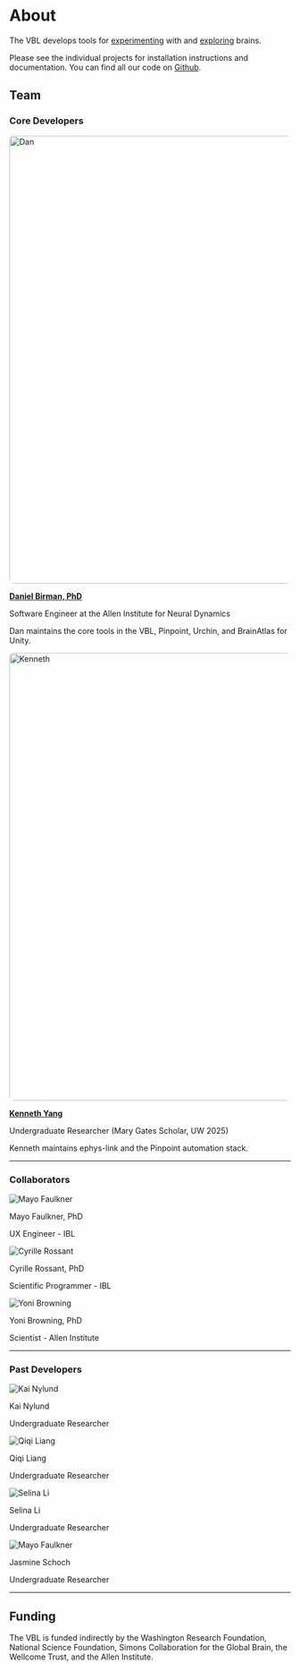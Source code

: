 
# About

The VBL develops tools for [experimenting](../pinpoint/installation_and_use.md) with and [exploring](../urchin/installation_and_use.md) brains.

Please see the individual projects for installation instructions and documentation. You can find all our code on [Github](https://github.com/VirtualBrainLab).

## Team

### Core Developers

<image src="../_static/people/dan.jpg" alt="Dan" position="left" style="border-radius: 8px;width:20vh">

**[Daniel Birman, PhD](https://danbirman.com)**

Software Engineer at the Allen Institute for Neural Dynamics

Dan maintains the core tools in the VBL, Pinpoint, Urchin, and BrainAtlas for Unity.

<image src="../_static/people/kenneth.jpg" alt="Kenneth" position="left" style="border-radius: 8px;width:20vh">

**[Kenneth Yang](https://www.linkedin.com/in/kenneth-yang-816027219/)**

Undergraduate Researcher (Mary Gates Scholar, UW 2025)

Kenneth maintains ephys-link and the Pinpoint automation stack.

***

### Collaborators

<div class="collaborator-grid">
    <!-- first row-->
    <div class="collaborator">
        <img src="../_static/people/mayo.jpg" alt="Mayo Faulkner">
        <p class="collaborator-name">Mayo Faulkner, PhD</p>
        <p class="collaborator-position">UX Engineer - IBL</p>
    </div>
    <div class="collaborator">
        <img src="../_static/people/cyrille.jpg" alt="Cyrille Rossant">
        <p class="collaborator-name">Cyrille Rossant, PhD</p>
        <p class="collaborator-position">Scientific Programmer - IBL</p>
    </div>
    <div class="collaborator">
        <img src="../_static/people/yoni.jpg" alt="Yoni Browning">
        <p class="collaborator-name">Yoni Browning, PhD</p>
        <p class="collaborator-position">Scientist - Allen Institute</p>
    </div>
    <!-- second row-->
    <!-- <div class="collaborator">
        <img src="../_static/people/mayo.jpg" alt="Mayo Faulkner">
        <p class="collaborator-name">Mayo Faulkner, PhD</p>
        <p class="collaborator-position">UX Engineer - IBL</p>
    </div>
    <div class="collaborator">
        <img src="../_static/people/cyrille.jpg" alt="Cyrille Rossant">
        <p class="collaborator-name">Cyrille Rossant, PhD</p>
        <p class="collaborator-position">Scientific Programmer - IBL</p>
    </div>
    <div class="collaborator">
        <img src="../_static/people/yoni.jpg" alt="Collaborator 3">
        <p class="collaborator-name">Alice Johnson</p>
        <p class="collaborator-position">Position: Engineer</p>
    </div> -->
</div>

***

### Past Developers

<div class="collaborator-grid">
    <!-- first row-->
    <div class="collaborator">
        <img src="../_static/people/kai.jpg" alt="Kai Nylund">
        <p class="collaborator-name">Kai Nylund</p>
        <p class="collaborator-position">Undergraduate Researcher</p>
    </div>
    <div class="collaborator">
        <img src="../_static/people/qiqi.jpg" alt="Qiqi Liang">
        <p class="collaborator-name">Qiqi Liang</p>
        <p class="collaborator-position">Undergraduate Researcher</p>
    </div>
    <div class="collaborator">
        <img src="../_static/people/selina.png" alt="Selina Li">
        <p class="collaborator-name">Selina Li</p>
        <p class="collaborator-position">Undergraduate Researcher</p>
    </div>
    <!-- second row-->
    <div class="collaborator">
        <img src="../_static/people/jasmine.jpg" alt="Mayo Faulkner">
        <p class="collaborator-name">Jasmine Schoch</p>
        <p class="collaborator-position">Undergraduate Researcher</p>
    </div>
    <!-- <div class="collaborator">
        <img src="../_static/people/cyrille.jpg" alt="Cyrille Rossant">
        <p class="collaborator-name">Kenneth Yang</p>
        <p class="collaborator-position">Undergraduate Reseearcher</p>
    </div> -->
    <!-- <div class="collaborator">
        <img src="../_static/people/yoni.jpg" alt="Collaborator 3">
        <p class="collaborator-name">Alice Johnson</p>
        <p class="collaborator-position">Position: Engineer</p>
    </div> -->
</div>

 ***

## Funding

The VBL is funded indirectly by the Washington Research Foundation, National Science Foundation, Simons Collaboration for the Global Brain, the Wellcome Trust, and the Allen Institute.
